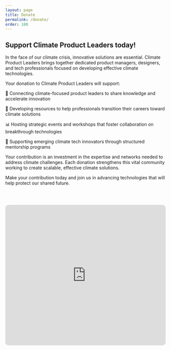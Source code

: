 ```yaml
---
layout: page
title: Donate
permalink: /donate/
order: 100
---
```

## Support Climate Product Leaders today!

In the face of our climate crisis, innovative solutions are essential. Climate Product Leaders brings together dedicated product managers, designers, and tech professionals focused on developing effective climate technologies.

Your donation to Climate Product Leaders will support:

🤝 Connecting climate-focused product leaders to share knowledge and accelerate innovation

🚀 Developing resources to help professionals transition their careers toward climate solutions

📊 Hosting strategic events and workshops that foster collaboration on breakthrough technologies

🌟 Supporting emerging climate tech innovators through structured mentorship programs

Your contribution is an investment in the expertise and networks needed to address climate challenges. Each donation strengthens this vital community working to create scalable, effective climate solutions.

Make your contribution today and join us in advancing technologies that will help protect our shared future.

<div style="position:relative;overflow:hidden;height:440px;width:100%;max-width:600px;border-radius:10px;margin:60px auto;"><iframe title='Donation form powered by Zeffy' style='position: absolute; border: 0; top:0;left:0;bottom:0;right:0;width:100%;height:100%' src='https://www.zeffy.com/embed/donation-form/support-climate-product-leaders-today' allowpaymentrequest allowTransparency="true"></iframe></div>